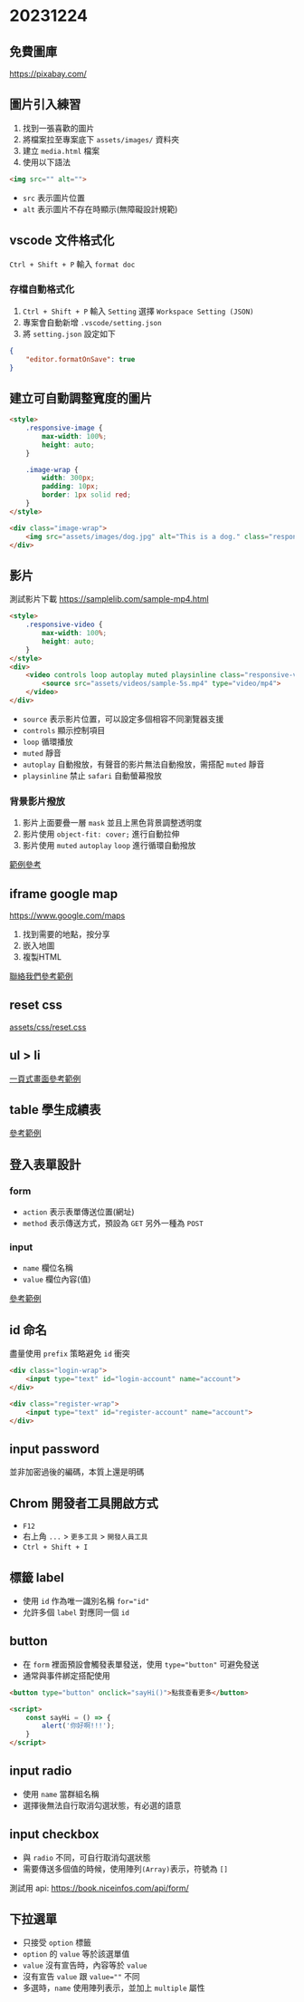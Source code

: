 # 20231224

## 免費圖庫

https://pixabay.com/

## 圖片引入練習

1. 找到一張喜歡的圖片
2. 將檔案拉至專案底下 `assets/images/` 資料夾
3. 建立 `media.html` 檔案
4. 使用以下語法

```html
<img src="" alt="">
```

- `src` 表示圖片位置
- `alt` 表示圖片不存在時顯示(無障礙設計規範)

## vscode 文件格式化

`Ctrl + Shift + P` 輸入 `format doc`

### 存檔自動格式化

1. `Ctrl + Shift + P` 輸入 `Setting` 選擇 `Workspace Setting (JSON)`
2. 專案會自動新增 `.vscode/setting.json`
3. 將 `setting.json` 設定如下

```json
{
    "editor.formatOnSave": true
}
```

## 建立可自動調整寬度的圖片

```html
<style>
    .responsive-image {
        max-width: 100%;
        height: auto;
    }

    .image-wrap {
        width: 300px;
        padding: 10px;
        border: 1px solid red;
    }
</style>

<div class="image-wrap">
    <img src="assets/images/dog.jpg" alt="This is a dog." class="responsive-image">
</div>
```

## 影片

測試影片下載 https://samplelib.com/sample-mp4.html

```html
<style>
    .responsive-video {
        max-width: 100%;
        height: auto;
    }
</style>
<div>
    <video controls loop autoplay muted playsinline class="responsive-video">
        <source src="assets/videos/sample-5s.mp4" type="video/mp4">
    </video>
</div>
```

- `source` 表示影片位置，可以設定多個相容不同瀏覽器支援
- `controls` 顯示控制項目
- `loop` 循環播放
- `muted` 靜音
- `autoplay` 自動撥放，有聲音的影片無法自動撥放，需搭配 `muted` 靜音
- `playsinline` 禁止 `safari` 自動螢幕撥放


### 背景影片撥放

1. 影片上面要疊一層 `mask` 並且上黑色背景調整透明度
2. 影片使用 `object-fit: cover;` 進行自動拉伸
3. 影片使用 `muted` `autoplay` `loop` 進行循環自動撥放

[範例參考](background_video_player.html)


## iframe google map

https://www.google.com/maps

1. 找到需要的地點，按分享
2. 嵌入地圖
3. 複製HTML

[聯絡我們參考範例](contact_us.html)

## reset css

[assets/css/reset.css](assets/css/reset.css)

## ul > li

[一頁式畫面參考範例](header_menu.html)


## table 學生成績表

[參考範例](student_score.html)

## 登入表單設計

### form

- `action` 表示表單傳送位置(網址)
- `method` 表示傳送方式，預設為 `GET` 另外一種為 `POST`

### input

- `name` 欄位名稱
- `value` 欄位內容(值)

[參考範例](login_form.html)

## id 命名

盡量使用 `prefix` 策略避免 `id` 衝突

```html
<div class="login-wrap">
    <input type="text" id="login-account" name="account">
</div>

<div class="register-wrap">
    <input type="text" id="register-account" name="account">
</div>
```

## input password

並非加密過後的編碼，本質上還是明碼

## Chrom 開發者工具開啟方式

- `F12`
- 右上角 `...` > `更多工具` > `開發人員工具`
- `Ctrl + Shift + I`

## 標籤 label

- 使用 `id` 作為唯一識別名稱 `for="id"`
- 允許多個 `label` 對應同一個 `id`

## button

- 在 `form` 裡面預設會觸發表單發送，使用 `type="button"` 可避免發送
- 通常與事件綁定搭配使用

```html
<button type="button" onclick="sayHi()">點我查看更多</button>

<script>
    const sayHi = () => {
        alert('你好啊!!!');
    }
</script>
```

## input radio

- 使用 `name` 當群組名稱
- 選擇後無法自行取消勾選狀態，有必選的語意

## input checkbox

- 與 `radio` 不同，可自行取消勾選狀態
- 需要傳送多個值的時候，使用陣列`(Array)`表示，符號為 `[]`

測試用 api: https://book.niceinfos.com/api/form/

## 下拉選單

- 只接受 `option` 標籤
- `option` 的 `value` 等於該選單值
- `value` 沒有宣告時，內容等於 `value`
- 沒有宣告 `value` 跟 `value=""` 不同
- 多選時，`name` 使用陣列表示，並加上 `multiple` 屬性